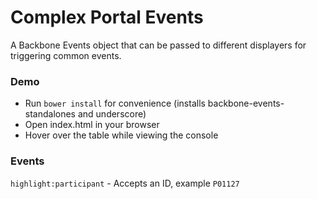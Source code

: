 # Complex Portal Events

A Backbone Events object that can be passed to different displayers for triggering common events.

### Demo

* Run `bower install` for convenience (installs backbone-events-standalones and underscore)
* Open index.html in your browser
* Hover over the table while viewing the console

### Events

`highlight:participant` - Accepts an ID, example `P01127`
